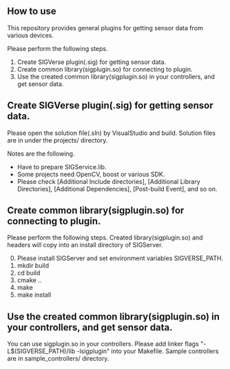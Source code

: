 ﻿How to use
-----------------
This repository provides general plugins for getting sensor data from various devices.

Please perform the following steps.

1. Create SIGVerse plugin(.sig) for getting sensor data.
2. Create common library(sigplugin.so) for connecting to plugin.
3. Use the created common library(sigplugin.so) in your controllers, and get sensor data.


Create SIGVerse plugin(.sig) for getting sensor data.
-----------------
Please open the solution file(.sln) by VisualStudio and build.
Solution files are in under the projects/ directory.

Notes are the following.
* Have to prepare SIGService.lib.
* Some projects need OpenCV, boost or various SDK.
* Please check [Additional Include directories], [Additional Library Directories], [Additional Dependencies], [Post-build Event], and so on.


Create common library(sigplugin.so) for connecting to plugin.
-----------------
Please perform the following steps.
Created library(sigplugin.so) and headers will copy into an install directory of SIGServer.

0. Please install SIGServer and set environment variables SIGVERSE_PATH.
1. mkdir build
2. cd build
3. cmake ..
4. make
5. make install


Use the created common library(sigplugin.so) in your controllers, and get sensor data.
-----------------
You can use sigplugin.so in your controllers.
Please add linker flags "-L$(SIGVERSE_PATH)/lib -lsigplugin" into your Makefile.
Sample controllers are in sample_controllers/ directory.


